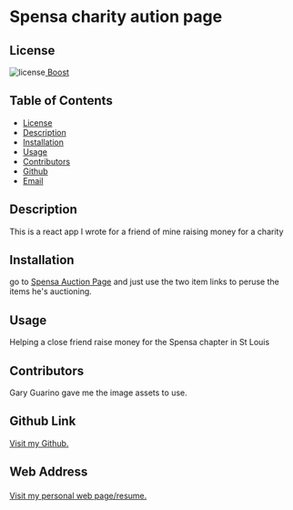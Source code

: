 ##  <h1>Spensa charity aution page</h1><h2> License </h2>
![license](https://img.shields.io/badge/License-Boost_1.0-lightblue.svg)[  Boost](https://www.boost.org/LICENSE_1_0.txt)<h2> Table of Contents </h2> 
- [License](#license) 
- [Description](#description) 
- [Installation](#installation) 
- [Usage](#usage) 
- [Contributors](#contributors) 
- [Github](#github) 
- [Email](#email) 
<h2>Description</h2> <p>This is a react app I wrote for a friend of mine raising money for a charity </p>
<h2>Installation</h2> <p>go to <a href="https://www.stlouisfalcons-spensa.org/" target="_blank">Spensa Auction Page</a> and just use the two item links to peruse the items he's auctioning.</p>
<h2>Usage</h2> <p>Helping a close friend raise money for the Spensa chapter in St Louis</p>
<h2>Contributors</h2> <p>Gary Guarino gave me the image assets to use.</p>
<h2>Github Link</h2> <p> <a href="https://github.com/Zaphod1977/spensa-falcons"target="_blank">Visit my Github.</a></p>
<h2>Web Address  </p>
</h2><p><a href="https://www.bobbybridges.info" target="_blank">Visit my personal web page/resume.</a> </p>